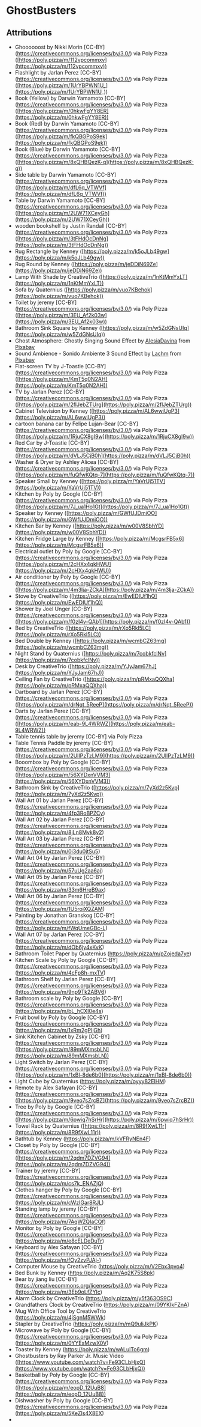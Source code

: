 # GhostBusters

## Attributions

* Ghoooooost by Nikki Morin [CC-BY] (https://creativecommons.org/licenses/by/3.0/) via Poly Pizza ([https://poly.pizza/m/112vpcommxv](https://poly.pizza/m/112vpcommxv))
* Flashlight by Jarlan Perez [CC-BY] (https://creativecommons.org/licenses/by/3.0/) via Poly Pizza ([https://poly.pizza/m/1UrYBPWN1U_](https://poly.pizza/m/1UrYBPWN1U_))
* Book (Yellow) by Darwin Yamamoto [CC-BY] (https://creativecommons.org/licenses/by/3.0/) via Poly Pizza ([https://poly.pizza/m/0hkwFgYY8ER](https://poly.pizza/m/0hkwFgYY8ER))
* Book (Red) by Darwin Yamamoto [CC-BY] (https://creativecommons.org/licenses/by/3.0/) via Poly Pizza ([https://poly.pizza/m/fkQBGPoS9ek](https://poly.pizza/m/fkQBGPoS9ek))
* Book (Blue) by Darwin Yamamoto [CC-BY] (https://creativecommons.org/licenses/by/3.0/) via Poly Pizza ([https://poly.pizza/m/8xQHBQezK-q](https://poly.pizza/m/8xQHBQezK-q))
* Side table by Darwin Yamamoto [CC-BY] (https://creativecommons.org/licenses/by/3.0/) via Poly Pizza ([https://poly.pizza/m/dfL6q_VTWVf](https://poly.pizza/m/dfL6q_VTWVf))
* Table by Darwin Yamamoto [CC-BY] (https://creativecommons.org/licenses/by/3.0/) via Poly Pizza ([https://poly.pizza/m/2UW71XCeyGh](https://poly.pizza/m/2UW71XCeyGh))
* wooden bookshelf by Justin Randall [CC-BY] (https://creativecommons.org/licenses/by/3.0/) via Poly Pizza ([https://poly.pizza/m/3tFHdOcDnNg](https://poly.pizza/m/3tFHdOcDnNg))
* Rug Rectangle by Kenney ([https://poly.pizza/m/k5oJLb49gw](https://poly.pizza/m/k5oJLb49gw))
* Rug Round by Kenney ([https://poly.pizza/m/jeDDiN69Ze](https://poly.pizza/m/jeDDiN69Ze))
* Lamp With Shade by CreativeTrio ([https://poly.pizza/m/1nKtMmYxLT](https://poly.pizza/m/1nKtMmYxLT))
* Sofa by Quaternius ([https://poly.pizza/m/vuo7KBehok](https://poly.pizza/m/vuo7KBehok))
* Toilet by jeremy [CC-BY] (https://creativecommons.org/licenses/by/3.0/) via Poly Pizza ([https://poly.pizza/m/3EU_Af2k03w](https://poly.pizza/m/3EU_Af2k03w))
* Bathroom Sink Square by Kenney ([https://poly.pizza/m/w5ZdGNsUIq](https://poly.pizza/m/w5ZdGNsUIq))
* Ghost Atmosphere: Ghostly Singing Sound Effect by [AlesiaDavina](https://pixabay.com/users/alesiadavina-32608554/?utm_source=link-attribution&utm_medium=referral&utm_campaign=music&utm_content=188635) from [Pixabay](https://pixabay.com/sound-effects//?utm_source=link-attribution&utm_medium=referral&utm_campaign=music&utm_content=188635)
* Sound Ambience - Sonido Ambiente 3 Sound Effect by [Lachm](https://pixabay.com/users/lachm-25025248/?utm_source=link-attribution&utm_medium=referral&utm_campaign=music&utm_content=14040) from [Pixabay](https://pixabay.com/sound-effects//?utm_source=link-attribution&utm_medium=referral&utm_campaign=music&utm_content=14040)
* Flat-screen TV by J-Toastie [CC-BY] (https://creativecommons.org/licenses/by/3.0/) via Poly Pizza ([https://poly.pizza/m/KmT5q0N2AH](https://poly.pizza/m/KmT5q0N2AH))
* TV by Jarlan Perez [CC-BY] (https://creativecommons.org/licenses/by/3.0/) via Poly Pizza ([https://poly.pizza/m/2flJebZTUrg](https://poly.pizza/m/2flJebZTUrg))
* Cabinet Television by Kenney ([https://poly.pizza/m/AL6wwiUgP3](https://poly.pizza/m/AL6wwiUgP3))
* cartoon banana car by Felipe Lujan-Bear [CC-BY] (https://creativecommons.org/licenses/by/3.0/) via Poly Pizza ([https://poly.pizza/m/1RjuCX8gI9w](https://poly.pizza/m/1RjuCX8gI9w))
* Red Car by J-Toastie [CC-BY] (https://creativecommons.org/licenses/by/3.0/) via Poly Pizza ([https://poly.pizza/m/dVLJ5CjB0h](https://poly.pizza/m/dVLJ5CjB0h))
* Washer & Dryer by Ashley Alicea [CC-BY] (https://creativecommons.org/licenses/by/3.0/) via Poly Pizza ([https://poly.pizza/m/fuQfwKQtq-7](https://poly.pizza/m/fuQfwKQtq-7))
* Speaker Small by Kenney ([https://poly.pizza/m/YaVrUj51TV](https://poly.pizza/m/YaVrUj51TV))
* Kitchen by Poly by Google [CC-BY] (https://creativecommons.org/licenses/by/3.0/) via Poly Pizza ([https://poly.pizza/m/7J_ua1Ho1Gt](https://poly.pizza/m/7J_ua1Ho1Gt))
* Speaker by Kenney ([https://poly.pizza/m/GWfUJDmiOO](https://poly.pizza/m/GWfUJDmiOO))
* Kitchen Bar by Kenney ([https://poly.pizza/m/w00V8SbhYD](https://poly.pizza/m/w00V8SbhYD))
* Kitchen Fridge Large by Kenney ([https://poly.pizza/m/McgsrFB5x6](https://poly.pizza/m/McgsrFB5x6))
* Electrical outlet by Poly by Google [CC-BY] (https://creativecommons.org/licenses/by/3.0/) via Poly Pizza ([https://poly.pizza/m/2cHXx4qkHWU](https://poly.pizza/m/2cHXx4qkHWU))
* Air conditioner by Poly by Google [CC-BY] (https://creativecommons.org/licenses/by/3.0/) via Poly Pizza ([https://poly.pizza/m/4m3lja-ZCkA](https://poly.pizza/m/4m3lja-ZCkA))
* Stove by CreativeTrio ([https://poly.pizza/m/EwEDIUf1hQ](https://poly.pizza/m/EwEDIUf1hQ))
* Shower by Joel Unger [CC-BY] (https://creativecommons.org/licenses/by/3.0/) via Poly Pizza ([https://poly.pizza/m/f0zI4v-QAb1](https://poly.pizza/m/f0zI4v-QAb1))
* Bed by CreativeTrio ([https://poly.pizza/m/rXo5Rkl5LC](https://poly.pizza/m/rXo5Rkl5LC))
* Bed Double by Kenney ([https://poly.pizza/m/wcmbCZ63mg](https://poly.pizza/m/wcmbCZ63mg))
* Night Stand by Quaternius ([https://poly.pizza/m/7cobkfclNv](https://poly.pizza/m/7cobkfclNv))
* Desk by CreativeTrio ([https://poly.pizza/m/YJyJam67hJ](https://poly.pizza/m/YJyJam67hJ))
* Ceiling Fan by CreativeTrio ([https://poly.pizza/m/pRMxaQQXha](https://poly.pizza/m/pRMxaQQXha))
* Dartboard by Jarlan Perez [CC-BY] (https://creativecommons.org/licenses/by/3.0/) via Poly Pizza ([https://poly.pizza/m/drNqt_5ReeP](https://poly.pizza/m/drNqt_5ReeP))
* Darts by Jarlan Perez [CC-BY] (https://creativecommons.org/licenses/by/3.0/) via Poly Pizza ([https://poly.pizza/m/eab-9L4WRWZ](https://poly.pizza/m/eab-9L4WRWZ))
* Table tennis table by jeremy [CC-BY] via Poly Pizza
* Table Tennis Paddle by jeremy [CC-BY] (https://creativecommons.org/licenses/by/3.0/) via Poly Pizza ([https://poly.pizza/m/2UlIPzTzLM9](https://poly.pizza/m/2UlIPzTzLM9))
* Booombox by Poly by Google [CC-BY] (https://creativecommons.org/licenses/by/3.0/) via Poly Pizza ([https://poly.pizza/m/56XYDxnVVM3](https://poly.pizza/m/56XYDxnVVM3))
* Bathroom Sink by CreativeTrio ([https://poly.pizza/m/7yXd2z5Kvp](https://poly.pizza/m/7yXd2z5Kvp))
* Wall Art 01 by Jarlan Perez [CC-BY] (https://creativecommons.org/licenses/by/3.0/) via Poly Pizza (https://poly.pizza/m/4fp3RoBPZCy)
* Wall Art 02 by Jarlan Perez [CC-BY] (https://creativecommons.org/licenses/by/3.0/) via Poly Pizza (https://poly.pizza/m/8jLn8Mvk8v2)
* Wall Art 03 by Jarlan Perez [CC-BY] (https://creativecommons.org/licenses/by/3.0/) via Poly Pizza (https://poly.pizza/m/0i3du0jtSu5)
* Wall Art 04 by Jarlan Perez [CC-BY] (https://creativecommons.org/licenses/by/3.0/) via Poly Pizza (https://poly.pizza/m/57uUg2aa6aj)
* Wall Art 05 by Jarlan Perez [CC-BY] (https://creativecommons.org/licenses/by/3.0/) via Poly Pizza (https://poly.pizza/m/33m6HreB9ax)
* Wall Art 06 by Jarlan Perez [CC-BY] (https://creativecommons.org/licenses/by/3.0/) via Poly Pizza (https://poly.pizza/m/1U5roiXQZAM)
* Painting by Jonathan Granskog [CC-BY] (https://creativecommons.org/licenses/by/3.0/) via Poly Pizza (https://poly.pizza/m/fWqUmeGBc-L)
* Wall Art 07 by Jarlan Perez [CC-BY] (https://creativecommons.org/licenses/by/3.0/) via Poly Pizza (https://poly.pizza/m/dOb6jy4xKvK)
* Bathroom Toilet Paper by Quaternius (https://poly.pizza/m/pZojeda7ye)
* Kitchen Scale by Poly by Google [CC-BY] (https://creativecommons.org/licenses/by/3.0/) via Poly Pizza (https://poly.pizza/m/4cFp8h-mxTV)
* Bathroom Shelf by Jarlan Perez [CC-BY] (https://creativecommons.org/licenses/by/3.0/) via Poly Pizza (https://poly.pizza/m/9np9Tk2ABV6)
* Bathroom scale by Poly by Google [CC-BY] (https://creativecommons.org/licenses/by/3.0/) via Poly Pizza (https://poly.pizza/m/bL_hCXI0e4s)
* Fruit bowl by Poly by Google [CC-BY] (https://creativecommons.org/licenses/by/3.0/) via Poly Pizza (https://poly.pizza/m/1xRm2gPIjGh)
* Sink Kitchen Cabinet by Zsky [CC-BY] (https://creativecommons.org/licenses/by/3.0/) via Poly Pizza ([https://poly.pizza/m/89mMXmsbLN](https://poly.pizza/m/89mMXmsbLN))
* Light Switch by Jarlan Perez [CC-BY] (https://creativecommons.org/licenses/by/3.0/) via Poly Pizza ([https://poly.pizza/m/1xBl-8de6b0](https://poly.pizza/m/1xBl-8de6b0))
* Light Cube by Quaternius (https://poly.pizza/m/oyyy82ElHM)
* Remote by Alex Safayan [CC-BY] (https://creativecommons.org/licenses/by/3.0/) via Poly Pizza ([https://poly.pizza/m/9veo7sZrcBZ](https://poly.pizza/m/9veo7sZrcBZ))
* Tree by Poly by Google [CC-BY] (https://creativecommons.org/licenses/by/3.0/) via Poly Pizza ([https://poly.pizza/m/6pwiq7hSrHr](https://poly.pizza/m/6pwiq7hSrHr))
* Towel Rack by Quaternius ([https://poly.pizza/m/8R9fXwL11r](https://poly.pizza/m/8R9fXwL11r))
* Bathtub by Kenney (https://poly.pizza/m/kVFRyNEn4F)
* Closet by Poly by Google [CC-BY] (https://creativecommons.org/licenses/by/3.0/) via Poly Pizza ([https://poly.pizza/m/2qdm7DZVG94](https://poly.pizza/m/2qdm7DZVG94))
* Trainer by jeremy [CC-BY] (https://creativecommons.org/licenses/by/3.0/) via Poly Pizza (https://poly.pizza/m/cs7k_ENAZjQ)
* Clothes hanger by Poly by Google [CC-BY] (https://creativecommons.org/licenses/by/3.0/) via Poly Pizza (https://poly.pizza/m/cWzIGar8RJL)
* Standing lamp by jeremy [CC-BY] (https://creativecommons.org/licenses/by/3.0/) via Poly Pizza (https://poly.pizza/m/7AqWZQIaCQf)
* Monitor by Poly by Google [CC-BY] (https://creativecommons.org/licenses/by/3.0/) via Poly Pizza (https://poly.pizza/m/e8cELDeDuTr)
* Keyboard by Alex Safayan [CC-BY] (https://creativecommons.org/licenses/by/3.0/) via Poly Pizza (https://poly.pizza/m/fOy2zvPJAj-)
* Computer Mouse by CreativeTrio (https://poly.pizza/m/V2Ebx3pvo4)
* Bed Bunk by Kenney (https://poly.pizza/m/Aq2K75S8pk)
* Bear by jiang liu [CC-BY] (https://creativecommons.org/licenses/by/3.0/) via Poly Pizza (https://poly.pizza/m/3Eb9oLfZYIc)
* Alarm Clock by CreativeTrio (https://poly.pizza/m/y5f363OS9C)
* Grandfathers Clock by CreativeTrio (https://poly.pizza/m/09YKIkFZnA)
* Mug With Office Tool by CreativeTrio (https://poly.pizza/m/4jSgnM5WWk)
* Stapler by CreativeTrio (https://poly.pizza/m/mQ9uliJkPK)
* Microwave by Poly by Google [CC-BY] (https://creativecommons.org/licenses/by/3.0/) via Poly Pizza (https://poly.pizza/m/0YYExMzwX0V)
* Toaster by Kenney (https://poly.pizza/m/wALulTo6gm)
* Ghostbusters by Ray Parker Jr. Music Video ([https://www.youtube.com/watch?v=Fe93CLbHjxQ](https://www.youtube.com/watch?v=Fe93CLbHjxQ))
* Basketball by Poly by Google [CC-BY] (https://creativecommons.org/licenses/by/3.0/) via Poly Pizza ([https://poly.pizza/m/eopD_12UuB8](https://poly.pizza/m/eopD_12UuB8))
* Dishwasher by Poly by Google [CC-BY] (https://creativecommons.org/licenses/by/3.0/) via Poly Pizza (https://poly.pizza/m/5KeZIs4X8EX)
* 

